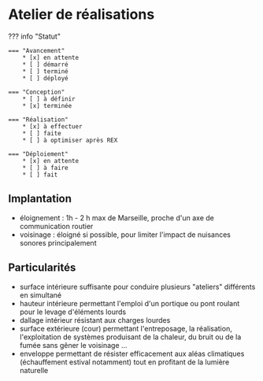# Atelier de réalisations

??? info "Statut"

    === "Avancement"
        * [x] en attente
        * [ ] démarré
        * [ ] terminé
        * [ ] déployé

    === "Conception"
        * [ ] à définir
        * [x] terminée

    === "Réalisation"
        * [x] à effectuer
        * [ ] faite
        * [ ] à optimiser après REX

    === "Déploiement"
        * [x] en attente
        * [ ] à faire
        * [ ] fait


## Implantation

- éloignement : 1h - 2 h max de Marseille, proche d'un axe de communication routier
- voisinage : éloigné si possible, pour limiter l'impact de nuisances sonores principalement

## Particularités

- surface intérieure suffisante pour conduire plusieurs "ateliers" différents en simultané
- hauteur intérieure permettant l'emploi d'un portique ou pont roulant pour le levage d'éléments lourds
- dallage intérieur résistant aux charges lourdes
- surface extérieure (cour) permettant l'entreposage, la réalisation, l'exploitation de systèmes produisant de la chaleur, du bruit ou de la fumée sans gêner le voisinage ...
- enveloppe permettant de résister efficacement aux aléas climatiques (échauffement estival notamment) tout en profitant de la lumière naturelle